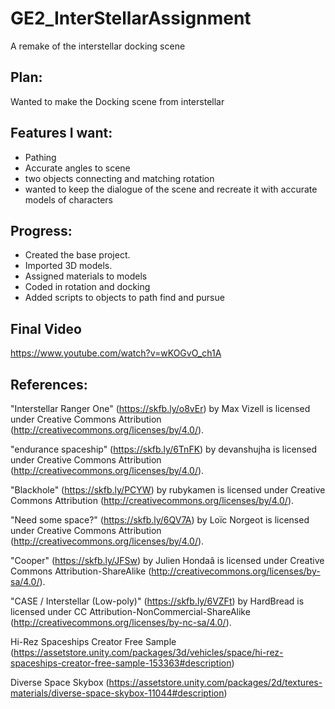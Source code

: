 # GE2_InterStellarAssignment
A remake of the interstellar docking scene

## Plan:
Wanted to make the Docking scene from interstellar

## Features I want:
- Pathing 
- Accurate angles to scene
- two objects connecting and matching rotation
- wanted to keep the dialogue of the scene and recreate it with accurate models of characters

## Progress:
- Created the base project.
- Imported 3D models.
- Assigned materials to models 
- Coded in rotation and docking
- Added scripts to objects to path find and pursue

## Final Video
https://www.youtube.com/watch?v=wKOGvO_ch1A


## References:
"Interstellar Ranger One" (https://skfb.ly/o8vEr) by Max Vizell is licensed under Creative Commons Attribution (http://creativecommons.org/licenses/by/4.0/).

"endurance spaceship" (https://skfb.ly/6TnFK) by devanshujha is licensed under Creative Commons Attribution (http://creativecommons.org/licenses/by/4.0/).

"Blackhole" (https://skfb.ly/PCYW) by rubykamen is licensed under Creative Commons Attribution (http://creativecommons.org/licenses/by/4.0/).

"Need some space?" (https://skfb.ly/6QV7A) by Loïc Norgeot is licensed under Creative Commons Attribution (http://creativecommons.org/licenses/by/4.0/).

"Cooper" (https://skfb.ly/JFSw) by Julien Hondaâ is licensed under Creative Commons Attribution-ShareAlike (http://creativecommons.org/licenses/by-sa/4.0/).

"СASE / Interstellar (Low-poly)" (https://skfb.ly/6VZFt) by HardBread is licensed under CC Attribution-NonCommercial-ShareAlike (http://creativecommons.org/licenses/by-nc-sa/4.0/).

Hi-Rez Spaceships Creator Free Sample (https://assetstore.unity.com/packages/3d/vehicles/space/hi-rez-spaceships-creator-free-sample-153363#description)

Diverse Space Skybox (https://assetstore.unity.com/packages/2d/textures-materials/diverse-space-skybox-11044#description)

